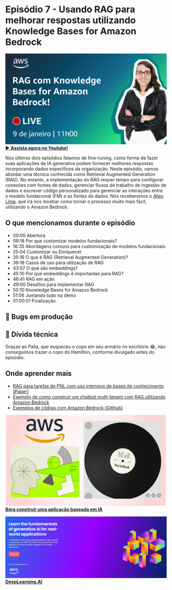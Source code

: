 # Episódio 7 - Usando RAG para melhorar respostas utilizando Knowledge Bases for Amazon Bedrock

[![YouTube video thumbnail](./thumb.png)](https://www.youtube.com/watch?v=7lF8_9bG15Q)
**[&#x25b6; Assista agora no Youtube!](https://www.youtube.com/watch?v=7lF8_9bG15Q)**

Nos últimos dois episódios falamos de fine-tuning, como forma de fazer suas aplicações de IA generativa podem fornecer melhores respostas incorporando dados específicos da organização. Neste episódio, vamos abordar uma técnica conhecida como Retrieval Augmented Generation (RAG). No entanto, a implementação do RAG requer tempo para configurar conexões com fontes de dados, gerenciar fluxos de trabalho de ingestão de dados e escrever código personalizado para gerenciar as interações entre o modelo fundacional (FM) e as fontes de dados. Nós receberemos o [Allex Lima](https://www.linkedin.com/in/allexlimas/), que irá nos mostrar como tornar o processo muito mais fácil, utilizando o Amazon Bedrock. 

## O que mencionamos durante o episódio

* 00:00 Abertura
* 09:18 Por que customizar modelos fundacionais?
* 16:35 Abordagens comuns para customização de modelos fundacionais
* 25:04 Customizar ou Enriquecer
* 35:16 O que é RAG (Retrieval Augmented Generation)?
* 39:18 Casos de uso para utilização de RAG
* 43:57 O que são embeddings?
* 45:10 Por que embeddings é importantes para RAG?
* 46:41 RAG em ação
* 49:00 Desafios para implementar RAG
* 50:10 Knowledge Bases for Amazon Bedrock
* 51:56 Juntando tudo na demo
* 01:00:01 Finalização

## 🐛 Bugs em produção

## 🫰 Dívida técnica

Graças ao Palla, que esqueceu o copo em seu armário no escritório 😂, não conseguimos trazer o copo do Hamilton, conforme divulgado antes do episódio. 

## Onde aprender mais

* [RAG para tarefas de PNL com uso intensivo de bases de conhecimento (Paper)](https://arxiv.org/abs/2005.11401v4)
* [Exemplo de como construir um chatbot multi-tenant com RAG utilizando Amazon Bedrock](https://aws.amazon.com/pt/blogs/containers/build-a-multi-tenant-chatbot-with-rag-using-amazon-bedrock-and-amazon-eks/)
* [Exemplos de código com Amazon Bedrock (GitHub)](https://github.com/aws-samples/amazon-bedrock-samples)


[![AWS PartyRock](../../images/partyrock.jpeg)](https://partyrock.aws/)
**[Bóra construir uma aplicação baseada em IA](https://partyrock.aws/)**

[![Generative AI with LLMs](../../images/Generative%20AI%20with%20LLMs.jpeg)](https://www.deeplearning.ai/courses/generative-ai-with-llms/)
**[DeepLearning.AI](https://www.deeplearning.ai/courses/generative-ai-with-llms/)**
